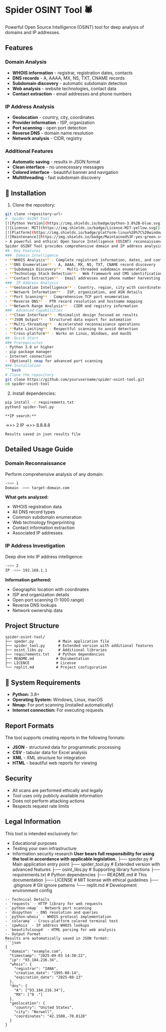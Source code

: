 # Spider OSINT Tool 🕷️
Powerful Open Source Intelligence (OSINT) tool for deep analysis of domains and IP addresses.
##  Features
### Domain Analysis
- **WHOIS information** - registrar, registration dates, contacts
- **DNS records** - A, AAAA, MX, NS, TXT, CNAME records
- **Subdomain discovery** - automatic subdomain detection
- **Web analysis** - website technologies, contact data
- **Contact extraction** - email addresses and phone numbers
### IP Address Analysis
- **Geolocation** - country, city, coordinates
- **Provider information** - ISP, organization
- **Port scanning** - open port detection
- **Reverse DNS** - domain name resolution
- **Network analysis** - CIDR, registry
### Additional Features
- **Automatic saving** - results in JSON format
- **Clean interface** - no unnecessary messages
- **Colored interface** - beautiful banner and navigation
- **Multithreading** - fast subdomain discovery
## 🚀 Installation
1. Clone the repository:
```bash
git clone <repository-url>
#  Spider OSINT Tool
[![Python Version](https://img.shields.io/badge/python-3.8%2B-blue.svg)](https://python.org)
[![License: MIT](https://img.shields.io/badge/License-MIT-yellow.svg)](https://opensource.org/licenses/MIT)
[![Platform](https://img.shields.io/badge/platform-linux%20%7C%20windows%20%7C%20macos-lightgrey)](https://github.com)
[![Maintenance](https://img.shields.io/badge/Maintained%3F-yes-green.svg)](https://github.com)
> A powerful and ethical Open Source Intelligence (OSINT) reconnaissance tool for cybersecurity professionals, researchers, and ethical hackers.
Spider OSINT Tool provides comprehensive domain and IP address analysis capabilities, designed with simplicity and effectiveness in mind. Perfect for security assessments, digital forensics, and educational purposes.
##  Key Features
###  Domain Intelligence
- **WHOIS Analysis** - Complete registrant information, dates, and contacts
- **DNS Enumeration** - A, AAAA, MX, NS, TXT, CNAME record discovery  
- **Subdomain Discovery** - Multi-threaded subdomain enumeration
- **Technology Stack Detection** - Web framework and CMS identification
- **Contact Extraction** - Email addresses and phone number harvesting
###  IP Address Analysis  
- **Geolocation Intelligence** - Country, region, city with coordinates
- **Network Information** - ISP, organization, and ASN details
- **Port Scanning** - Comprehensive TCP port enumeration
- **Reverse DNS** - PTR record resolution and hostname mapping
- **Network Range Analysis** - CIDR and registry information
###  Advanced Capabilities
- **Clean Interface** - Minimalist design focused on results
- **JSON Output** - Structured data export for automation
- **Multi-threading** - Accelerated reconnaissance operations
- **Rate Limiting** - Respectful scanning to avoid detection
- **Cross-platform** - Works on Linux, Windows, and macOS
##  Quick Start
### Prerequisites
- Python 3.8 or higher
- pip package manager
- Internet connection
- (Optional) nmap for advanced port scanning
### Installation
```bash
# Clone the repository
git clone https://github.com/yourusername/spider-osint-tool.git
cd spider-osint-tool
```
2. Install dependencies:
```bash
pip install -r requirements.txt
python3 spider-Tool.py
```
```
**IP search:**
```
->>> 2
IP ->>> 8.8.8.8
```
Results saved in json results file
```
##  Detailed Usage Guide
### Domain Reconnaissance
Perform comprehensive analysis of any domain:
```bash
->>> 1
Domain ->>> target-domain.com
```
**What gets analyzed:**
- WHOIS registration data
- All DNS record types
- Common subdomain enumeration
- Web technology fingerprinting  
- Contact information extraction
- Associated IP addresses
### IP Address Investigation
Deep dive into IP address intelligence:
```bash
->>> 2  
IP ->>> 192.168.1.1
```
**Information gathered:**
- Geographic location with coordinates
- ISP and organization details
- Open port scanning (1-1000 range)
- Reverse DNS lookups
- Network ownership data
##  Project Structure
```
spider-osint-tool/
├── speder.py           # Main application file
├── spider_tool.py      # Extended version with additional features
├── osint_libs.py       # Additional libraries
├── requirements.txt    # Python dependencies
├── README.md          # Documentation
├── LICENCE            # License
└── replit.md          # Project configuration
```
## 🔧 System Requirements
- **Python:** 3.8+
- **Operating System:** Windows, Linux, macOS
- **Nmap:** For port scanning (installed automatically)
- **Internet connection:** For executing requests
##  Report Formats
The tool supports creating reports in the following formats:
- **JSON** - structured data for programmatic processing
- **CSV** - tabular data for Excel analysis
- **XML** - XML structure for integration
- **HTML** - beautiful web reports for viewing
##  Security
- All scans are performed ethically and legally
- Tool uses only publicly available information
- Does not perform attacking actions
- Respects request rate limits
##  Legal Information
This tool is intended exclusively for:
- Educational purposes
- Testing your own infrastructure
- Information security research
**User bears full responsibility for using the tool in accordance with applicable legislation.**
├── speder.py              # Main application entry point
├── spider_tool.py         # Extended version with advanced features
├── osint_libs.py          # Supporting library functions
├── requirements.txt       # Python dependencies
├── README.md             # This documentation
├── LICENSE               # MIT license with ethical guidelines
├── .gitignore            # Git ignore patterns
└── replit.md             # Development environment config
```
-- Technical Details
- `requests` - HTTP library for web requests
- `python-nmap` - Network port scanning
- `dnspython` - DNS resolution and queries
- `python-whois` - WHOIS protocol implementation
- `colorama` - Cross-platform colored terminal text
- `ipwhois` - IP address WHOIS lookups
- `beautifulsoup4` - HTML parsing for web analysis
-- Output Format
Results are automatically saved in JSON format:
```json
{
  "domain": "example.com",
  "timestamp": "2025-09-03 14:30:22",
  "ip": "93.184.216.34",
  "whois": {
    "registrar": "IANA",
    "creation_date": "1995-08-14",
    "expiration_date": "2025-08-13"
  },
  "dns": {
    "A": ["93.184.216.34"],
    "MX": ["0 ."]
  },
  "geolocation": {
    "country": "United States",
    "city": "Norwell", 
    "coordinates": "42.1508,-70.8128"
  }
}